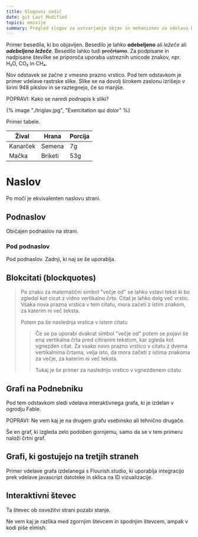 ```yaml
---
title: Slogovni vodič
date: git Last Modified
topics: emisije
summary: Pregled slogov za ustvarjanje objav in mehanizmov za vdelavo bogatih vsebin
---
```


Primer besedila, ki bo objavljen. Besedilo je lahko **odebeljeno** ali *ležeče* ali ***odebeljeno ležeče***. Besedilo lahko tudi ~~prečrtamo~~. Za podpisane in nadpisane številke se priporoča uporaba ustreznih unicode znakov, npr. H₂O, CO₂ in CH₄.

Nov odstavek se začne z vmesno prazno vrstico. Pod tem odstavkom je primer vdelave rastrske slike. Slike se na dovolj širokem zaslonu izrišejo v širini 948 pikslov in se raztegnejo, če so manjše.

POPRAVI: Kako se naredi podnapis k sliki?

<div class="image">{% image "./triglav.jpg", "Exercitation qui dolor" %}</div>

Primer tabele.

| Žival        | Hrana     | Porcija    |
|--------------|-----------|------------|
| Kanarček     | Semena    | 7g         |
| Mačka        | Briketi   | 53g        |

# Naslov

Po moči je ekvivalenten naslovu strani.

## Podnaslov

Običajen podnaslov na strani.

### Pod podnaslov

Pod podnaslov. Zadnji, ki naj se še uporablja.

## Blokcitati (blockquotes)

> Po znaku za matematični simbol "večje od" se lahko vstavi tekst ki bo zgledal kot cicat z vidno vertikalno črto. Citat je lahko dolg več vrstic. Vsaka nova prazna vrstica v tem citatu, mora začeti z istim znakom, za katerim ni več teksta.
>
> Potem pa še naslednja vrstica v istem citatu
>> Če se pa uporabi dvakrat simbol "večje od" potem se pojavi še ena vertikalna črta pred citiranim tekstom, kar zgleda kot vgnezden citat. Za vsako novo prazno vrstico v citatu z dvema vertikalnima črtama, velja isto, da mora začeti z istima znakoma za večje, za katerim ni več teksta.
>>
>> Tukaj je še primer za naslednjo vrstico v vgnezdenem citatu

## Grafi na Podnebniku

Pod tem odstavkom sledi vdelava interaktivnega grafa, ki je izdelan v ogrodju Fable.

<div class="chart" id="chart-from-fable">
    <script type="module">
        import Lazy from '/code/lazy.jsx'
        import { render } from 'solid-js/web'
        import { Chart }  from '/code/examples/fable.highcharts/Chart.fs.jsx'
        render(() => Lazy(() => Chart({kind: 'bar'})), document.getElementById('chart-from-fable'))
    </script>
</div>

POPRAVI: Ne vem kaj je na drugem grafu vsebinsko ali tehnično drugače.

<div class="chart" id="chart-from-js-1">
    <script type="module">
        import Lazy from '/code/lazy.jsx'
        import { render } from 'solid-js/web'
        import Chart from '/code/examples/javascript.highcharts/chart.jsx'
        render(() => Lazy(() => Chart({kind: 'bar'})), document.getElementById('chart-from-js-1'))
    </script>
</div>

Še en graf, ki izgleda zelo podoben gornjemu, samo da se v tem primeru naloži črtni graf.

<div class="chart" id="chart-from-js-2">
    <script type="module">
        import Lazy from '/code/lazy.jsx'
        import { render } from 'solid-js/web'
        import Chart from '/code/examples/javascript.highcharts/chart.jsx'
        render(() => Lazy(() => Chart({kind: 'line'})), document.getElementById('chart-from-js-2'))
    </script>
</div>

## Grafi, ki gostujejo na tretjih straneh

Primer vdelave grafa izdelanega s Flourish.studio, ki uporablja integracijo prek vdelave javascript datoteke in sklica na ID vizualizacije.

<div class="chart">
    <div class="flourish-embed flourish-hierarchy" data-src="visualisation/12923003"><script src="https://public.flourish.studio/resources/embed.js"></script></div>
</div>

## Interaktivni števec

Ta števec ob osvežitvi strani pozabi stanje.

<div id="counter">
    <script type="module">
        import { render } from 'solid-js/web'
        import { Counter }  from '/code/examples/fable.counter/Counter.fs.jsx'
        render(() => Counter(), document.getElementById('counter'))
    </script>
</div>

Ne vem kaj je razlika med zgornjim števcem in spodnjim števcem, ampak v kodi piše elmish.

<div id="elmish-counter">
    <script type="module">
        import Lazy from '/code/lazy.jsx'
        import { render } from 'solid-js/web'
        import { Counter } from '/code/examples/fable.elmish/Counter.fs.jsx'
        render(() => Lazy(() => Counter()), document.getElementById('elmish-counter'))
    </script>
</div>


